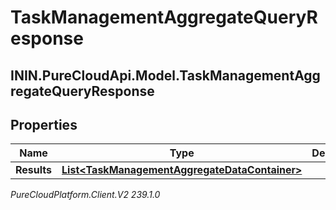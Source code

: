 # TaskManagementAggregateQueryResponse

## ININ.PureCloudApi.Model.TaskManagementAggregateQueryResponse

## Properties

|Name | Type | Description | Notes|
|------------ | ------------- | ------------- | -------------|
| **Results** | [**List&lt;TaskManagementAggregateDataContainer&gt;**](TaskManagementAggregateDataContainer) |  | [optional] |



_PureCloudPlatform.Client.V2 239.1.0_

